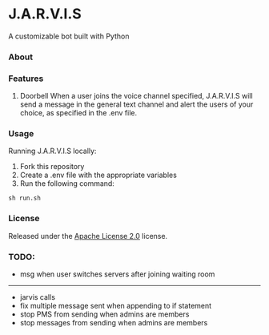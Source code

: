 # J.A.R.V.I.S
A customizable bot built with Python

### About

### Features
1. Doorbell
When a user joins the voice channel specified, J.A.R.V.I.S will send a message in the general text channel and alert the users of your choice, as specified in the .env file.

### Usage
Running J.A.R.V.I.S locally:
1. Fork this repository
2. Create a .env file with the appropriate variables
3. Run the following command:
```
sh run.sh
```

### License
Released under the [Apache License 2.0](https://github.com/Spiderjockey02/Discord-Bot/blob/master/LICENSE) license.


### TODO:
* msg when user switches servers after joining waiting room
----
* jarvis calls
* fix multiple message sent when appending to if statement
* stop PMS from sending when admins are members
* stop messages from sending when admins are members